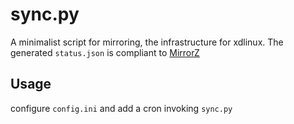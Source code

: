 # sync.py

A minimalist script for mirroring, the infrastructure for xdlinux.
The generated `status.json` is compliant to [MirrorZ](https://github.com/mirrorz-org/mirrorz)

## Usage

configure `config.ini` and add a cron invoking `sync.py`
